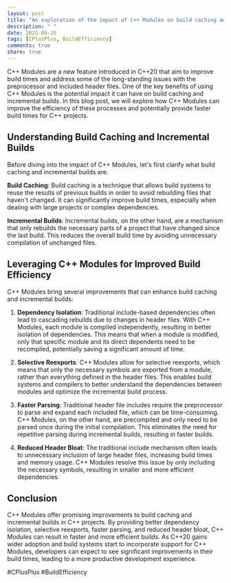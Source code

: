 ```yaml
---
layout: post
title: "An exploration of the impact of C++ Modules on build caching and incremental builds"
description: " "
date: 2023-09-15
tags: [CPlusPlus, BuildEfficiency]
comments: true
share: true
---
```


C++ Modules are a new feature introduced in C++20 that aim to improve build times and address some of the long-standing issues with the preprocessor and included header files. One of the key benefits of using C++ Modules is the potential impact it can have on build caching and incremental builds. In this blog post, we will explore how C++ Modules can improve the efficiency of these processes and potentially provide faster build times for C++ projects.

## Understanding Build Caching and Incremental Builds

Before diving into the impact of C++ Modules, let's first clarify what build caching and incremental builds are.

**Build Caching**: Build caching is a technique that allows build systems to reuse the results of previous builds in order to avoid rebuilding files that haven't changed. It can significantly improve build times, especially when dealing with large projects or complex dependencies.

**Incremental Builds**: Incremental builds, on the other hand, are a mechanism that only rebuilds the necessary parts of a project that have changed since the last build. This reduces the overall build time by avoiding unnecessary compilation of unchanged files.

## Leveraging C++ Modules for Improved Build Efficiency

C++ Modules bring several improvements that can enhance build caching and incremental builds:

1. **Dependency Isolation**: Traditional include-based dependencies often lead to cascading rebuilds due to changes in header files. With C++ Modules, each module is compiled independently, resulting in better isolation of dependencies. This means that when a module is modified, only that specific module and its direct dependents need to be recompiled, potentially saving a significant amount of time.

2. **Selective Reexports**: C++ Modules allow for selective reexports, which means that only the necessary symbols are exported from a module, rather than everything defined in the header files. This enables build systems and compilers to better understand the dependencies between modules and optimize the incremental build process.

3. **Faster Parsing**: Traditional header file includes require the preprocessor to parse and expand each included file, which can be time-consuming. C++ Modules, on the other hand, are precompiled and only need to be parsed once during the initial compilation. This eliminates the need for repetitive parsing during incremental builds, resulting in faster builds.

4. **Reduced Header Bloat**: The traditional include mechanism often leads to unnecessary inclusion of large header files, increasing build times and memory usage. C++ Modules resolve this issue by only including the necessary symbols, resulting in smaller and more efficient dependencies.

## Conclusion

C++ Modules offer promising improvements to build caching and incremental builds in C++ projects. By providing better dependency isolation, selective reexports, faster parsing, and reduced header bloat, C++ Modules can result in faster and more efficient builds. As C++20 gains wider adoption and build systems start to incorporate support for C++ Modules, developers can expect to see significant improvements in their build times, leading to a more productive development experience.

\#CPlusPlus #BuildEfficiency